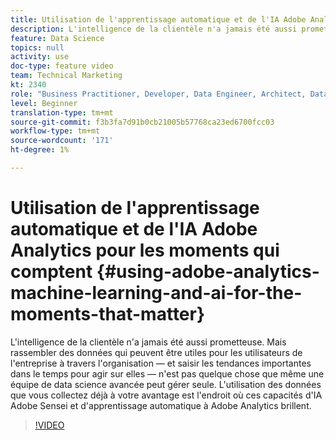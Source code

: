 ```yaml
---
title: Utilisation de l'apprentissage automatique et de l'IA Adobe Analytics pour les moments importants
description: L'intelligence de la clientèle n'a jamais été aussi prometteuse. Mais rassembler des données qui peuvent être utiles pour les utilisateurs de l'entreprise à travers l'organisation — et saisir les tendances importantes dans le temps pour agir sur elles — n'est pas quelque chose que même une équipe de data science avancée peut gérer seule. L'utilisation des données que vous collectez déjà à votre avantage est l'endroit où ces capacités d'IA Adobe Sensei et d'apprentissage automatique à Adobe Analytics brillent.
feature: Data Science
topics: null
activity: use
doc-type: feature video
team: Technical Marketing
kt: 2340
role: "Business Practitioner, Developer, Data Engineer, Architect, Data Architect, Administrator, Leader"
level: Beginner
translation-type: tm+mt
source-git-commit: f3b3fa7d91b0cb21005b57768ca23ed6700fcc03
workflow-type: tm+mt
source-wordcount: '171'
ht-degree: 1%

---
```



# Utilisation de l&#39;apprentissage automatique et de l&#39;IA Adobe Analytics pour les moments qui comptent {#using-adobe-analytics-machine-learning-and-ai-for-the-moments-that-matter}

L&#39;intelligence de la clientèle n&#39;a jamais été aussi prometteuse. Mais rassembler des données qui peuvent être utiles pour les utilisateurs de l&#39;entreprise à travers l&#39;organisation — et saisir les tendances importantes dans le temps pour agir sur elles — n&#39;est pas quelque chose que même une équipe de data science avancée peut gérer seule. L&#39;utilisation des données que vous collectez déjà à votre avantage est l&#39;endroit où ces capacités d&#39;IA Adobe Sensei et d&#39;apprentissage automatique à Adobe Analytics brillent.

>[!VIDEO](https://video.tv.adobe.com/v/25837/?quality=12)
